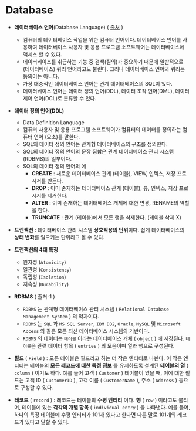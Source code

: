# Database

- **데이터베이스 언어**(Database Language)  ( [출처](https://ko.wikipedia.org/wiki/%EB%8D%B0%EC%9D%B4%ED%84%B0%EB%B2%A0%EC%9D%B4%EC%8A%A4_%EC%96%B8%EC%96%B4) )
  - 컴퓨터의 데이터베이스 작업을 위한 컴퓨터 언어이다. 데이터베이스 언어를 사용하여 데이터베이스 사용자 및 응용 프로그램 소프트웨어는 데이터베이스에 액세스 할 수 있다. 
  - 데이터베이스를 취급하는 기능 중 검색(질의)가 중요하기 때문에 일반적으로 (데이터베이스) 쿼리 언어라고도 불린다. 그러나 데이터베이스 언어와 쿼리는 동의어는 아니다. 
  - 가장 대중적인 데이터베이스 언어는 관계 데이터베이스의 SQL이 있다.
  - 데이터베이스 언어는 데이터 정의 언어(DDL), 데이터 조작 언어(DML), 데이터 제어 언어(DCL)로 분류할 수 있다.

- **데이터 정의 언어(DDL)** 
  - Data Definition Language
  - 컴퓨터 사용자 및 응용 프로그램 소프트웨어가 컴퓨터의 데이터를 정의하는 컴퓨터 언어 (요소)를 말한다.
  - SQL의 데이터 정의 언어는 관계형 데이터베이스의 구조를 정의한다.
  - SQL의 데이터 정의 언어의 문장 집합은 관계 데이터베이스 관리 시스템(RDBMS)의 일부이다.
  - SQL의 데이터 정의 언어의 예
    - **CREATE** : 새로운 데이터베이스 관계 (테이블), VIEW, 인텍스, 저장 프로시저를 만든다.
    - **DROP** : 이미 존재하는 데이터베이스 관계 (테이블), 뷰, 인덱스, 저장 프로시저를 제거한다.
    - **ALTER** : 이미 존재하는 데이터베이스 개체에 대한 변경, RENAME의 역할을 한다.
    - **TRUNCATE** : 관계 (테이블)에서 모든 행을 삭제한다. (테이블 삭제 X)
- **트랜잭션** : 데이터베이스 관리 시스템 **상호작용의 단위**이다. 쉽게 데이터베이스의 **상태 변화**를 일으키는 단위라고 볼 수 있다. 
- **트랜잭션의 4대 특징**

  - 원자성 (`Atomicity`)
  - 일관성 (`Consistency`)
  - 독립성 (`Isolation`)
  - 지속성 (`Durability`) 
- **RDBMS**  ( 출처-1 ) 
  - `RDBMS` 는 관계형 데이터베이스 관리 시스템 ( `Relational Database Management System` ) 의 약자이다.
  - `RDBMS` 는 `SQL` 과 `MS SQL Server`,  `IBM DB2`,  `Oracle`,  `MySQL`  및  `Microsoft Access` 와 같은 모든 최신 데이터베이스 시스템의 기반이다.
  - `RDBMS` 의 데이터는 `테이블` 이라는 데이터베이스 개체 ( `object` ) 에 저장된다. `테이블`은 관련 데이터 항목 ( `entries` ) 의 모음이며 열과 행으로 구성된다.
- **필드** ( `Field` ) : 모든 테이블은 필드라고 하는 더 작은 엔티티로 나뉜다. 이 작은 엔티티는 테이블의 **모든 레코드에 대한 특정 정보** 를 유지하도록 설계된 **테이블의 열** ( `column` ) 이기도 하다. 예를 들어 고객 ( `Customer` )  테이블이 있을 때, 이에 대한 필드는 고객 ID ( `CustomerID` ),  고객 이름 ( `CustomerName` ),  주소 ( `Address` )  등으로 구성할 수 있다.
- **레코드** ( `record` ) : 레코드는 테이블의 **수평 엔티티** 이다. **행** ( `row` ) 이라고도 불리며,  테이블에 있는 **각각의 개별 항목** ( `individual entry` ) 을 나타낸다. 예를 들어, 하나의 특정 테이블에 수평 엔티티가 101개 있다고 한다면 다른 말로 101개의 레코드가 있다고 말할 수 있다.

